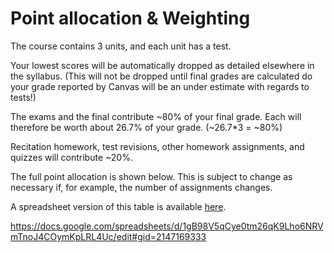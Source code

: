 # Point allocation & Weighting

The course contains 3 units, and each unit has a test. 

Your lowest scores will be automatically dropped as detailed elsewhere in the syllabus.  (This will not be dropped until final grades are calculated do your grade reported by Canvas will be an under estimate with regards to tests!)

The exams and the final contribute ~80% of your final grade.  Each will therefore be worth about 26.7% of your grade. (~26.7*3 = ~80%)

Recitation homework, test revisions, other homework assignments, and quizzes will contribute ~20%.  

The full point allocation is shown below.  This is subject to change as necessary if, for example, the number of assignments changes.

A spreadsheet version of this table is available [here](https://docs.google.com/spreadsheets/d/1gB98V5qCye0tm26qK9Lho6NRVmTnoJ4COymKpLRL4Uc/edit#gid=2147169333).

https://docs.google.com/spreadsheets/d/1gB98V5qCye0tm26qK9Lho6NRVmTnoJ4COymKpLRL4Uc/edit#gid=2147169333
